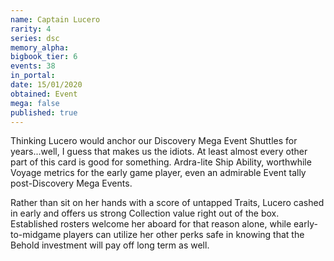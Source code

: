 ```yaml
---
name: Captain Lucero
rarity: 4
series: dsc
memory_alpha:
bigbook_tier: 6
events: 38
in_portal:
date: 15/01/2020
obtained: Event
mega: false
published: true
---
```


Thinking Lucero would anchor our Discovery Mega Event Shuttles for years...well, I guess that makes us the idiots. At least almost every other part of this card is good for something. Ardra-lite Ship Ability, worthwhile Voyage metrics for the early game player, even an admirable Event tally post-Discovery Mega Events.

Rather than sit on her hands with a score of untapped Traits, Lucero cashed in early and offers us strong Collection value right out of the box. Established rosters welcome her aboard for that reason alone, while early-to-midgame players can utilize her other perks safe in knowing that the Behold investment will pay off long term as well.
